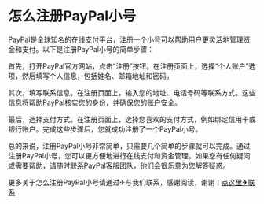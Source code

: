 # 怎么注册PayPal小号

PayPal是全球知名的在线支付平台，注册一个小号可以帮助用户更灵活地管理资金和支付。以下是注册PayPal小号的简单步骤：

首先，打开PayPal官方网站，点击“注册”按钮。在注册页面上，选择“个人账户”选项，然后填写个人信息，包括姓名、邮箱地址和密码。

其次，填写联系信息。在注册页面上，输入您的地址、电话号码等联系方式。这些信息将帮助PayPal核实您的身份，并确保您的账户安全。

最后，选择支付方式。在注册页面上，选择您喜欢的支付方式，例如绑定信用卡或银行账户。完成这些步骤后，您就成功注册了一个PayPal小号。

总的来说，注册PayPal小号非常简单，只需要几个简单的步骤就可以完成。通过注册PayPal小号，您可以更方便地进行在线支付和资金管理。如果您有任何疑问或需要帮助，请随时联系PayPal客服团队，他们会很乐意为您解答疑惑。

更多关于怎么注册PayPal小号请通过✈与我们联系，感谢阅读，谢谢！[点这里✈联系](https://b.k02.cc)
